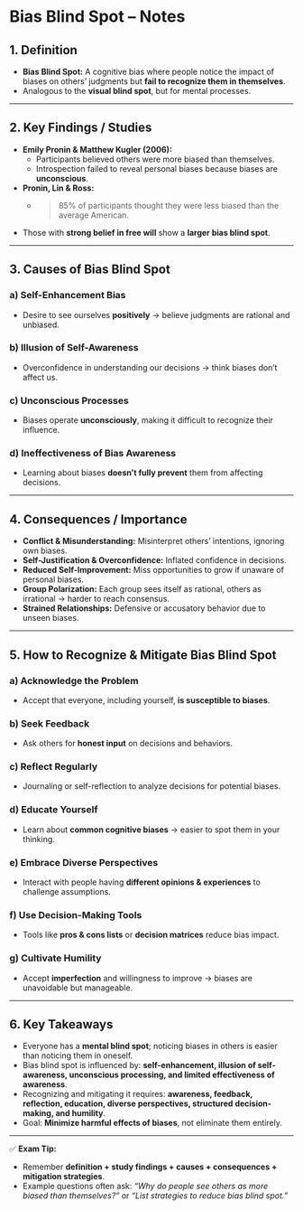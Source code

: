 # Bias Blind Spot – Notes

## 1. Definition

- **Bias Blind Spot:** A cognitive bias where people notice the impact of biases on others’ judgments but **fail to recognize them in themselves**.
- Analogous to the **visual blind spot**, but for mental processes.

---

## 2. Key Findings / Studies

- **Emily Pronin & Matthew Kugler (2006):**
    - Participants believed others were more biased than themselves.
    - Introspection failed to reveal personal biases because biases are **unconscious**.
- **Pronin, Lin & Ross:**
    - > 85% of participants thought they were less biased than the average American.
- Those with **strong belief in free will** show a **larger bias blind spot**.

---

## 3. Causes of Bias Blind Spot

### a) Self-Enhancement Bias

- Desire to see ourselves **positively** → believe judgments are rational and unbiased.

### b) Illusion of Self-Awareness

- Overconfidence in understanding our decisions → think biases don’t affect us.

### c) Unconscious Processes

- Biases operate **unconsciously**, making it difficult to recognize their influence.

### d) Ineffectiveness of Bias Awareness

- Learning about biases **doesn’t fully prevent** them from affecting decisions.

---

## 4. Consequences / Importance

- **Conflict & Misunderstanding:** Misinterpret others’ intentions, ignoring own biases.
- **Self-Justification & Overconfidence:** Inflated confidence in decisions.
- **Reduced Self-Improvement:** Miss opportunities to grow if unaware of personal biases.
- **Group Polarization:** Each group sees itself as rational, others as irrational → harder to reach consensus.
- **Strained Relationships:** Defensive or accusatory behavior due to unseen biases.

---

## 5. How to Recognize & Mitigate Bias Blind Spot

### a) Acknowledge the Problem

- Accept that everyone, including yourself, **is susceptible to biases**.

### b) Seek Feedback

- Ask others for **honest input** on decisions and behaviors.

### c) Reflect Regularly

- Journaling or self-reflection to analyze decisions for potential biases.

### d) Educate Yourself

- Learn about **common cognitive biases** → easier to spot them in your thinking.

### e) Embrace Diverse Perspectives

- Interact with people having **different opinions & experiences** to challenge assumptions.

### f) Use Decision-Making Tools

- Tools like **pros & cons lists** or **decision matrices** reduce bias impact.

### g) Cultivate Humility

- Accept **imperfection** and willingness to improve → biases are unavoidable but manageable.

---

## 6. Key Takeaways

- Everyone has a **mental blind spot**; noticing biases in others is easier than noticing them in oneself.
- Bias blind spot is influenced by: **self-enhancement, illusion of self-awareness, unconscious processing, and limited effectiveness of awareness**.
- Recognizing and mitigating it requires: **awareness, feedback, reflection, education, diverse perspectives, structured decision-making, and humility**.
- Goal: **Minimize harmful effects of biases**, not eliminate them entirely.

---

✅ **Exam Tip:**

- Remember **definition + study findings + causes + consequences + mitigation strategies**.
- Example questions often ask: _“Why do people see others as more biased than themselves?”_ or _“List strategies to reduce bias blind spot.”_